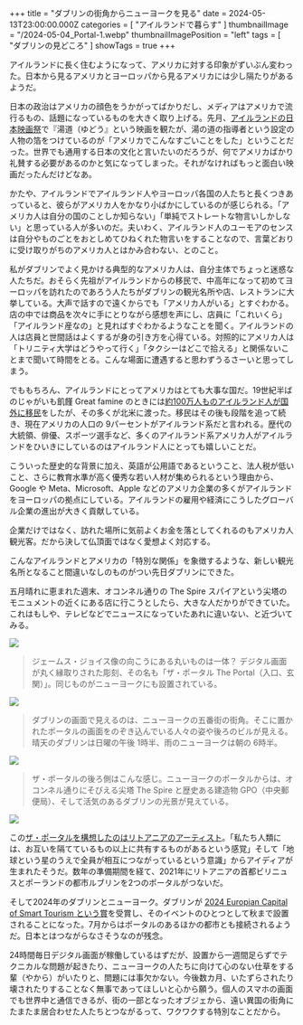 +++
title = "ダブリンの街角からニューヨークを見る"
date = 2024-05-13T23:00:00.000Z
categories = [ "アイルランドで暮らす" ]
thumbnailImage = "/2024-05-04_Portal-1.webp"
thumbnailImagePosition = "left"
tags = [ "ダブリンの見どころ" ]
showTags = true
+++

アイルランドに長く住むようになって、アメリカに対する印象がずいぶん変わった。日本から見るアメリカとヨーロッパから見るアメリカには少し隔たりがあるようだ。

<!--more-->

日本の政治はアメリカの顔色をうかがってばかりだし、メディアはアメリカで流行るもの、話題になっているものを大きく取り上げる。先月、[アイルランドの日本映画祭](https://www.jff.ie/)で『湯道（ゆどう』という映画を観たが、湯の道の指導者という設定の人物の箔をつけているのが「アメリカでこんなすごいことをした」ということだった。世界でも通用する日本の文化と言いたいのだろうが、何でアメリカばかり礼賛する必要があるのかと気になってしまった。それがなければもっと面白い映画だったんだけどなあ。

かたや、アイルランドでアイルランド人やヨーロッパ各国の人たちと長くつきあっていると、彼らがアメリカ人をかなり小ばかにしているのが感じられる。「アメリカ人は自分の国のことしか知らない」「単純でストレートな物言いしかしない」と思っている人が多いのだ。夫いわく、アイルランド人のユーモアのセンスは自分やものごとをおとしめてひねくれた物言いをすることなので、言葉どおりに受け取りがちのアメリカ人とはかみ合わない、とのこと。

私がダブリンでよく見かける典型的なアメリカ人は、自分主体でちょっと迷惑な人たちだ。おそらく先祖がアイルランドからの移民で、中高年になって初めてヨーロッパを訪れたのであろう人たちがダブリンの観光名所や店、レストランに大挙している。大声で話すので遠くからでも「アメリカ人がいる」とすぐわかる。店の中では商品を次々に手にとりながら感想を声にし、店員に「これいくら」「アイルランド産なの」と見ればすぐわかるようなことを聞く。アイルランドの人は店員と世間話はよくするが身の引き方を心得ている。対照的にアメリカ人は「トリニティ大学はどうやって行く」「タクシーはどこで拾える」と関係ないことまで聞いて時間をとる。こんな場面に遭遇すると思わずうるさーいと思ってしまう。

でももちろん、アイルランドにとってアメリカはとても大事な国だ。19世紀半ばのじゃがいも飢饉 Great famine のときには[約100万人ものアイルランド人が国外に移民](https://www.riastra.com/2021/09/%E3%82%A2%E3%82%A4%E3%83%AB%E3%83%A9%E3%83%B3%E3%83%89%E3%81%AE%E4%BA%BA%E5%8F%A3%E3%81%8C500%E4%B8%87%E4%BA%BA%E3%81%AB/)をしたが、その多くが北米に渡った。移民はその後も段階を追って続き、現在アメリカの人口の 9パーセントがアイルランド系だと言われる。歴代の大統領、俳優、スポーツ選手など、多くのアイルランド系アメリカ人がアイルランドをひいきにしているのはアイルランド人にとっても嬉しいことだ。

こういった歴史的な背景に加え、英語が公用語であるということ、法人税が低いこと、さらに教育水準が高く優秀な若い人材が集められるという理由から、Google や Meta、Microsoft、Apple などのアメリカ企業の多くがアイルランドをヨーロッパの拠点にしている。アイルランドの雇用や経済にこうしたグローバル企業の進出が大きく貢献している。

企業だけではなく、訪れた場所に気前よくお金を落としてくれるのもアメリカ人観光客。だから決して仏頂面ではなく愛想よく対応する。

こんなアイルランドとアメリカの「特別な関係」を象徴するような、新しい観光名所となること間違いなしのものがつい先日ダブリンにできた。

五月晴れに恵まれた週末、オコンネル通りの The Spire スパイアという尖塔のモニュメントの近くにある店に行こうとしたら、大きな人だかりができていた。これはもしや、テレビなどでニュースになっていたあれに違いない、と近づいてみる。

![](/2024-05-04_Portal-3.webp)

> ジェームス・ジョイス像の向こうにある丸いものは一体？ デジタル画面が丸く縁取りされた彫刻、その名も「ザ・ポータル The Portal（入口、玄関）」。同じものがニューヨークにも設置されている。

![](/2024-05-04_Portal-2.webp)

> ダブリンの画面で見えるのは、ニューヨークの五番街の街角。そこに置かれたポータルの画面をのぞき込んでいる人々の姿や後ろのビルが見える。晴天のダブリンは日曜の午後 1時半、雨のニューヨークは朝の 6時半。

![](/2024-05-04_Portal-1.webp)

> ザ・ポータルの後ろ側はこんな感じ。ニューヨークのポータルからは、オコンネル通りにそびえる尖塔 The Spire と歴史ある建造物 GPO（中央郵便局）、そして活気のあるダブリンの光景が見えている。

![](/2024-05-04_Portal-4.webp)

この[ザ・ポータルを構想したのはリトアニアのアーティスト](https://www.portals.org/portals)。「私たち人類には、お互いを隔てているもの以上に共有するものがあるという感覚」そして「地球という星のうえで全員が相互につながっているという意識」からアイディアが生まれたそうだ。数年の準備期間を経て、2021年にリトアニアの首都ビリニュスとポーランドの都市ルブリンを2つのポータルがつないだ。

そして2024年のダブリンとニューヨーク。ダブリンが [2024 Europian Capital of Smart Tourism という賞](https://smart-tourism-capital.ec.europa.eu/winners-and-finalists/cities-and-destinations-shortlisted-2024-competition_en)を受賞し、そのイベントのひとつとして秋まで設置されることになった。7月からはポータルのあるほかの都市とも接続されるようだ。日本とはつながらなさそうなのが残念。

24時間毎日デジタル画面が稼働しているはずだが、設置から一週間足らずでテクニカルな問題が起きたり、ニューヨークの人たちに向けて心のない仕草をする輩（やから）がいたりと、問題には事欠かない。今後数カ月、いたずらされたり壊されたりすることなく無事であってほしいと心から願う。個人のスマホの画面でも世界中と通信できるが、街の一部となったオブジェから、遠い異国の街角にたまたま居合わせた人たちとつながるって、ワクワクする特別なことだから。
